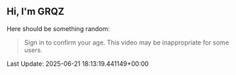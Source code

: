 ## Hi, I'm GRQZ
Here should be something random:  
> Sign in to confirm your age. This video may be inappropriate for some users.


Last Update: 2025-06-21 18:13:19.441149+00:00
